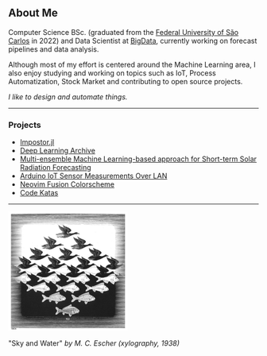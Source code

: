 ## About Me

Computer Science BSc. (graduated from the [Federal University of São Carlos](https://www.ufscar.br/) in 2022) and Data Scientist at [BigData](https://www.linkedin.com/company/big-data-brasil-/), currently working on forecast pipelines and data analysis.

Although most of my effort is centered around the Machine Learning area, I also enjoy studying and working on topics such as IoT, Process Automatization, Stock Market and contributing to open source projects.

*I like to design and automate things.*

---------

### Projects

- [Impostor.jl](https://github.com/lfenzo/Impostor.jl)
- [Deep Learning Archive](https://github.com/lfenzo/deep-learning-archive)
- [Multi-ensemble Machine Learning-based approach for Short-term Solar Radiation Forecasting](https://github.com/lfenzo/ml-solar-sao-paulo)
- [Arduino IoT Sensor Measurements Over LAN](https://github.com/lfenzo/arduino-iot-temperature)
- [Neovim Fusion Colorscheme](https://github.com/lfenzo/fusion.nvim)
- [Code Katas](https://github.com/lfenzo/code-katas)

---------

<img src="./img/sky_and_water.jpg" alt="drawing" width="240"/>

"Sky and Water" *by M. C. Escher (xylography, 1938)*
